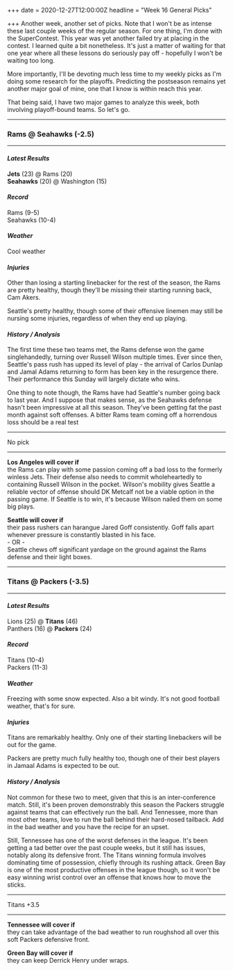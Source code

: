 +++
date = 2020-12-27T12:00:00Z
headline = "Week 16 General Picks"

+++
Another week, another set of picks. Note that I won't be as intense these last couple weeks of the regular season. For one thing, I'm done with the SuperContest. This year was yet another failed try at placing in the contest. I learned quite a bit nonetheless. It's just a matter of waiting for that one year where all these lessons do seriously pay off - hopefully I won't be waiting too long.

More importantly, I'll be devoting much less time to my weekly picks as I'm doing some research for the playoffs. Predicting the postseason remains yet another major goal of mine, one that I know is within reach this year. 

That being said, I have two major games to analyze this week, both involving playoff-bound teams. So let's go.

***

### Rams @ Seahawks (-2.5)

***

#### _Latest Results_

**Jets** (23) @ Rams (20)  
**Seahawks** (20) @ Washington (15)

#### _Record_

Rams (9-5)  
Seahawks (10-4)

#### _Weather_

Cool weather

#### _Injuries_

Other than losing a starting linebacker for the rest of the season, the Rams are pretty healthy, though they'll be missing their starting running back, Cam Akers.

Seattle's pretty healthy, though some of their offensive linemen may still be nursing some injuries, regardless of when they end up playing.

#### _History / Analysis_

The first time these two teams met, the Rams defense won the game singlehandedly, turning over Russell Wilson multiple times. Ever since then, Seattle's pass rush has upped its level of play - the arrival of Carlos Dunlap and Jamal Adams returning to form has been key in the resurgence there. Their performance this Sunday will largely dictate who wins.

One thing to note though, the Rams have had Seattle's number going back to last year. And I suppose that makes sense, as the Seahawks defense hasn't been impressive at all this season. They've been getting fat the past month against soft offenses. A bitter Rams team coming off a horrendous loss should be a real test  

***

No pick

***

**Los Angeles will cover if**  
the Rams can play with some passion coming off a bad loss to the formerly winless Jets. Their defense also needs to commit wholeheartedly to containing Russell Wilson in the pocket. Wilson's mobility gives Seattle a reliable vector of offense should DK Metcalf not be a viable option in the passing game. If Seattle is to win, it's because Wilson nailed them on some big plays. 

**Seattle will cover if**  
their pass rushers can harangue Jared Goff consistently. Goff falls apart whenever pressure is constantly blasted in his face.  
\- OR -  
Seattle chews off significant yardage on the ground against the Rams defense and their light boxes.

***

### Titans @ Packers (-3.5)

***

#### _Latest Results_

Lions (25) @ **Titans** (46)  
Panthers (16) @ **Packers** (24)

#### _Record_

Titans (10-4)  
Packers (11-3)

#### _Weather_

Freezing with some snow expected. Also a bit windy. It's not good football weather, that's for sure.

#### _Injuries_

Titans are remarkably healthy. Only one of their starting linebackers will be out for the game.

Packers are pretty much fully healthy too, though one of their best players in Jamaal Adams is expected to be out.

#### _History / Analysis_

Not common for these two to meet, given that this is an inter-conference match. Still, it's been proven demonstrably this season the Packers struggle against teams that can effectively run the ball. And Tennessee, more than most other teams, love to run the ball behind their hard-nosed tailback. Add in the bad weather and you have the recipe for an upset.

Still, Tennessee has one of the worst defenses in the league. It's been getting a tad better over the past couple weeks, but it still has issues, notably along its defensive front. The Titans winning formula involves dominating time of possession, chiefly through its rushing attack. Green Bay is one of the most productive offenses in the league though, so it won't be easy winning wrist control over an offense that knows how to move the sticks.

***

Titans +3.5

***

**Tennessee will cover if**  
they can take advantage of the bad weather to run roughshod all over this soft Packers defensive front.

**Green Bay will cover if**  
they can keep Derrick Henry under wraps.